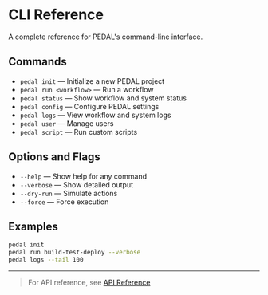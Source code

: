 # CLI Reference

A complete reference for PEDAL's command-line interface.

## Commands
- `pedal init` — Initialize a new PEDAL project
- `pedal run <workflow>` — Run a workflow
- `pedal status` — Show workflow and system status
- `pedal config` — Configure PEDAL settings
- `pedal logs` — View workflow and system logs
- `pedal user` — Manage users
- `pedal script` — Run custom scripts

## Options and Flags
- `--help` — Show help for any command
- `--verbose` — Show detailed output
- `--dry-run` — Simulate actions
- `--force` — Force execution

## Examples
```bash
pedal init
pedal run build-test-deploy --verbose
pedal logs --tail 100
```

---

> For API reference, see [API Reference](api.md) 